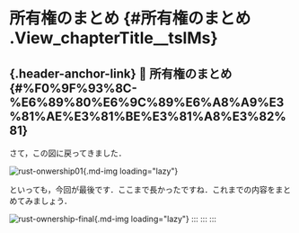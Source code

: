 # 所有権のまとめ {#所有権のまとめ .View_chapterTitle__tslMs}

## [](#%F0%9F%93%8C-%E6%89%80%E6%9C%89%E6%A8%A9%E3%81%AE%E3%81%BE%E3%81%A8%E3%82%81){.header-anchor-link} 📌 所有権のまとめ {#%F0%9F%93%8C-%E6%89%80%E6%9C%89%E6%A8%A9%E3%81%AE%E3%81%BE%E3%81%A8%E3%82%81}

さて，この図に戻ってきました．

![rust-onwership01](https://storage.googleapis.com/zenn-user-upload/ym0o15tj4kbs3tyrqqow30n9bp3h){.md-img
loading="lazy"}

といっても，今回が最後です．ここまで長かったですね．これまでの内容をまとめてみましょう．

![rust-ownership-final](https://storage.googleapis.com/zenn-user-upload/byn0wuekmq60gsibs3b1pne4u47w){.md-img
loading="lazy"}
:::
:::
:::

